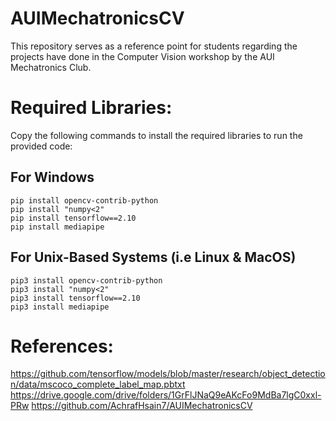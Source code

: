 # AUIMechatronicsCV
This repository serves as a reference point for students regarding the projects have done in the Computer Vision workshop by the AUI Mechatronics Club.

# Required Libraries:
Copy the following commands to install the required libraries to run the provided code:

## For Windows
```
pip install opencv-contrib-python
pip install "numpy<2"
pip install tensorflow==2.10
pip install mediapipe
```

## For Unix-Based Systems (i.e Linux & MacOS)
```
pip3 install opencv-contrib-python
pip3 install "numpy<2"
pip3 install tensorflow==2.10
pip3 install mediapipe
```

# References:
https://github.com/tensorflow/models/blob/master/research/object_detection/data/mscoco_complete_label_map.pbtxt
https://drive.google.com/drive/folders/1GrFlJNaQ9eAKcFo9MdBa7lgC0xxl-PRw
https://github.com/AchrafHsain7/AUIMechatronicsCV
